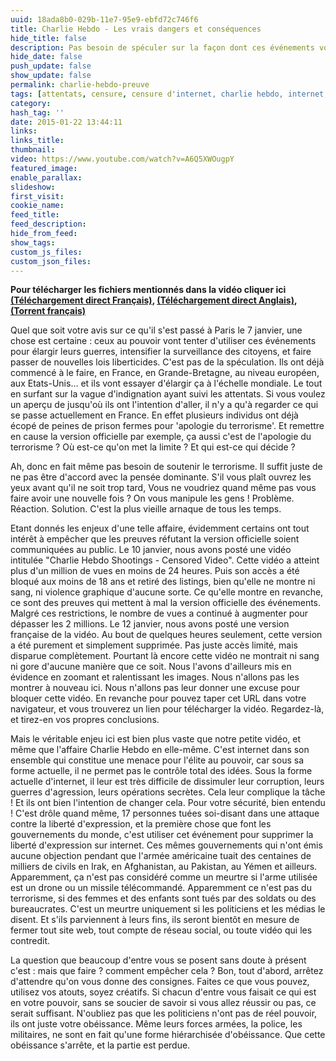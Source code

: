 ```yaml
---
uuid: 18ada8b0-029b-11e7-95e9-ebfd72c746f6
title: Charlie Hebdo - Les vrais dangers et conséquences
hide_title: false
description: Pas besoin de spéculer sur la façon dont ces événements vont être utilisés politiquement. La machine est déjà en route.
hide_date: false
push_update: false
show_update: false
permalink: charlie-hebdo-preuve
tags: [attentats, censure, censure d'internet, charlie hebdo, internet, liberté d'expression, surveillance]
category:
hash_tag: ''
date: 2015-01-22 13:44:11
links:
links_title:
thumbnail:
video: https://www.youtube.com/watch?v=A6Q5XWOugpY
featured_image:
enable_parallax:
slideshow:
first_visit:
cookie_name:
feed_title:
feed_description:
hide_from_feed:
show_tags:
custom_js_files:
custom_json_files:
---
```

<strong>Pour télécharger les fichiers mentionnés dans la vidéo cliquer ici <a href="http://we.tl/TY2EPdaJCD">(Téléchargement direct Français)</a>, <a href="http://we.tl/AtmVXf4ox4">(Téléchargement direct Anglais)</a>, <a href="magnet:?xt=urn:btih:2F50C4A218E9E5741EE97795D0CACB243BD438E9&dn=Charlie-Hebdo-Censored-Video-French.mov&tr=&tr=udp%3a%2f%2fopen.demonii.com%3a1337">(Torrent français)</a></strong>

Quel que soit votre avis sur ce qu'il s'est passé à Paris le 7 janvier, une chose est certaine : ceux au pouvoir vont tenter d'utiliser ces événements pour élargir leurs guerres, intensifier la surveillance des citoyens, et faire passer de nouvelles lois liberticides. C'est pas de la spéculation. Ils ont déjà commencé à le faire, en France, en Grande-Bretagne, au niveau européen, aux Etats-Unis… et ils vont essayer d'élargir ça à l'échelle mondiale. Le tout en surfant sur la vague d'indignation ayant suivi les attentats. Si vous voulez un aperçu de jusqu'où ils ont l'intention d'aller, il n'y a qu'à regarder ce qui se passe actuellement en France. En effet plusieurs individus ont déjà écopé de peines de prison fermes pour 'apologie du terrorisme'. Et remettre en cause la version officielle par exemple, ça aussi c'est de l'apologie du terrorisme ? Où est-ce qu'on met la limite ? Et qui est-ce qui décide ?

Ah, donc en fait même pas besoin de soutenir le terrorisme. Il suffit juste de ne pas être d'accord avec la pensée dominante. S'il vous plaît ouvrez les yeux avant qu'il ne soit trop tard, Vous ne voudriez quand même pas vous faire avoir une nouvelle fois ?
On vous manipule les gens ! Problème. Réaction. Solution. C'est la plus vieille arnaque de tous les temps.

Etant donnés les enjeux d'une telle affaire, évidemment certains ont tout intérêt à empêcher que les preuves réfutant la version officielle soient communiquées au public. Le 10 janvier, nous avons posté une vidéo intitulée "Charlie Hebdo Shootings - Censored Video". Cette vidéo a atteint plus d'un million de vues en moins de 24 heures. Puis son accès a été bloqué aux moins de 18 ans et retiré des listings, bien qu'elle ne montre ni sang, ni violence graphique d'aucune sorte. Ce qu'elle montre en revanche, ce sont des preuves qui mettent à mal la version officielle des événements. Malgré ces restrictions, le nombre de vues a continué à augmenter pour dépasser les 2 millions. Le 12 janvier, nous avons posté une version française de la vidéo. Au bout de quelques heures seulement, cette version a été purement et simplement supprimée. Pas juste accès limité, mais disparue complètement. Pourtant là encore cette vidéo ne montrait ni sang ni gore d'aucune manière que ce soit. Nous l'avons d'ailleurs mis en évidence en zoomant et ralentissant les images. Nous n'allons pas les montrer à nouveau ici. Nous n'allons pas leur donner une excuse pour bloquer cette vidéo. En revanche pour pouvez taper cet URL dans votre navigateur, et vous trouverez un lien pour télécharger la vidéo. Regardez-là, et tirez-en vos propres conclusions.

Mais le véritable enjeu ici est bien plus vaste que notre petite vidéo, et même que l'affaire Charlie Hebdo en elle-même. C'est internet dans son ensemble qui constitue une menace pour l'élite au pouvoir, car sous sa forme actuelle, il ne permet pas le contrôle total des idées. Sous la forme actuelle d'internet, il leur est très difficile de dissimuler leur corruption, leurs guerres d'agression, leurs opérations secrètes. Cela leur complique la tâche ! Et ils ont bien l'intention de changer cela. Pour votre sécurité, bien entendu ! C'est drôle quand même, 17 personnes tuées soi-disant dans une attaque contre la liberté d'expression, et la première chose que font les gouvernements du monde, c'est utiliser cet événement pour supprimer la liberté d'expression sur internet. Ces mêmes gouvernements qui n'ont émis aucune objection pendant que l'armée américaine tuait des centaines de milliers de civils en Irak, en Afghanistan, au Pakistan, au Yémen et ailleurs. Apparemment, ça n'est pas considéré comme un meurtre si l'arme utilisée est un drone ou un missile télécommandé. Apparemment ce n'est pas du terrorisme, si des femmes et des enfants sont tués par des soldats ou des bureaucrates. C'est un meurtre uniquement si les politiciens et les médias le disent. Et s'ils parviennent à leurs fins, ils seront bientôt en mesure de fermer tout site web, tout compte de réseau social, ou toute vidéo qui les contredit.

La question que beaucoup d'entre vous se posent sans doute à présent c'est : mais que faire ? comment empêcher cela ? Bon, tout d'abord, arrêtez d'attendre qu'on vous donne des consignes. Faites ce que vous pouvez, utilisez vos atouts, soyez créatifs. Si chacun d'entre vous faisait ce qui est en votre pouvoir, sans se soucier de savoir si vous allez réussir ou pas, ce serait suffisant. N'oubliez pas que les politiciens n'ont pas de réel pouvoir, ils ont juste votre obéissance. Même leurs forces armées, la police, les militaires, ne sont en fait qu'une forme hiérarchisée d'obéissance. Que cette obéissance s'arrête, et la partie est perdue.